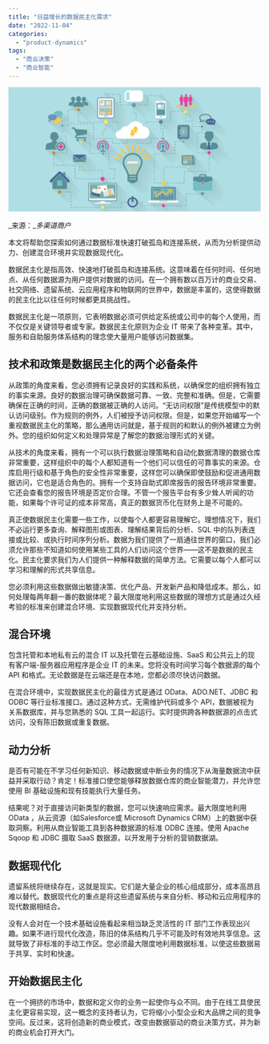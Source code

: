 ```yaml
---
title: "日益增长的数据民主化需求"
date: "2022-11-04"
categories: 
  - "product-dynamics"
tags: 
  - "商业决策"
  - "商业智能"
---
```


![blob.png](images/1667542120-blob-png.png)

_来源：__多渠道商户_

本文将帮助您探索如何通过数据标准快速打破孤岛和连接系统，从而为分析提供动力、创建混合环境并实现数据现代化。

数据民主化是指高效、快速地打破孤岛和连接系统。这意味着在任何时间、任何地点、从任何数据源为用户提供对数据的访问。在一个拥有数以百万计的商业交易、社交网络、遗留系统、云应用程序和物联网的世界中，数据是丰富的，这使得数据的民主化比以往任何时候都更具挑战性。

数据民主化是一项原则，它表明数据必须可供给定系统或公司中的每个人使用，而不仅仅是关键领导者或专家。数据民主化原则为企业 IT 带来了各种变革。其中，服务和自助服务体系结构的理念使大量用户能够访问数据集。

## 技术和政策是数据民主化的两个必备条件

从政策的角度来看，您必须拥有记录良好的实践和系统，以确保您的组织拥有独立的事实来源。良好的数据治理可确保数据可靠、一致、完整和准确。但是，它需要确保在正确的时间，正确的数据被正确的人访问。“无访问权限”是传统模型中的默认访问级别。作为规则的例外，人们被授予访问权限。但是，如果您开始编写一个重视数据民主化的策略，那么通用访问就是，基于规则的和默认的例外被建立为例外。您的组织如何定义和处理异常是了解您的数据治理形式的关键。

从技术的角度来看，拥有一个可以执行数据治理策略和自动化数据清理的数据仓库非常重要，这样组织中的每个人都知道有一个他们可以信任的可靠事实的来源。仓库启用行级和基于角色的安全性非常重要，这样您可以确保即使鼓励和促进通用数据访问，它也是适合角色的。拥有一个支持自助式即席报告的报告环境非常重要。它还会查看您的报告环境是否定价合理。不管一个报告平台有多少耸人听闻的功能，如果每个许可证的成本非常高，真正的数据货币化在财务上是不可能的。

真正使数据民主化需要一些工作，以使每个人都更容易理解它。理想情况下，我们不必运行更多查询、解释图形或图表、理解结果背后的分析、SQL 中的队列表连接或比较、或执行时间序列分析。数据为我们提供了一扇通往世界的窗口，我们必须允许那些不知道如何使用某些工具的人们访问这个世界——这不是数据的民主化。民主化要求我们为人们提供一种解释数据的简单方法。它需要以每个人都可以学习和理解的形式共享信息。

您必须利用这些数据做出敏捷决策、优化产品、开发新产品和降低成本。那么，如何处理每两年翻一番的数据体呢？最大限度地利用这些数据的理想方式是通过久经考验的标准来创建混合环境、实现数据现代化并支持分析。

## 混合环境

包含托管和本地私有云的混合 IT 以及托管在云基础设施、SaaS 和公共云上的现有客户端-服务器应用程序是企业 IT 的未来。您将没有时间学习每个数据源的每个 API 和格式。无论数据是在云端还是在本地，您都必须尽快访问数据。

在混合环境中，实现数据民主化的最佳方式是通过 OData、ADO.NET、JDBC 和 ODBC 等行业标准接口。通过这种方式，无需维护代码或多个 API，数据被视为关系数据库，并与您熟悉的 SQL 工具一起运行。实时提供跨各种数据源的点击式访问，没有陈旧数据或重复数据。

## 动力分析

是否有可能在不学习任何新知识、移动数据或中断业务的情况下从海量数据流中获益并采取行动？肯定！标准接口使您能够释放数据仓库的商业智能潜力，并允许您使用 BI 基础设施和现有技能执行大量任务。

结果呢？对于直接访问新类型的数据，您可以快速响应需求。最大限度地利用 OData ，从云资源（如Salesforce或 Microsoft Dynamics CRM）上的数据中获取洞察。利用从商业智能工具到各种数据源的标准 ODBC 连接。使用 Apache Sqoop 和 JDBC 摄取 SaaS 数据源，以开发用于分析的营销数据湖。

## 数据现代化

遗留系统将继续存在，这就是现实。它们是大量企业的核心组成部分，成本高昂且难以替代。数据现代化的重点是将这些遗留系统与来自分析、移动和云应用程序的现代数据相结合。

没有人会对在一个技术基础设施看起来相当缺乏灵活性的 IT 部门工作表现出兴趣。如果不进行现代化改造，陈旧的体系结构几乎不可能及时有效地共享信息。这就导致了非标准的手动工作区。您必须最大限度地利用数据标准，以使这些数据易于共享、实时和快速。

## 开始数据民主化

在一个拥挤的市场中，数据和定义你的业务一起使你与众不同。由于在线工具使民主化更容易实现，这一概念的支持者认为，它将缩小小型企业和大品牌之间的竞争空间。反过来，这将创造新的商业模式，改变由数据驱动的商业决策方式，并为新的商业机会打开大门。
